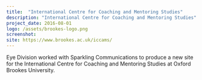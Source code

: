 ```yaml
---
title:  "International Centre for Coaching and Mentoring Studies"
description: "International Centre for Coaching and Mentoring Studies"
project_date: 2016-08-01
logo: /assets/brookes-logo.png
screenshot: 
site: https://www.brookes.ac.uk/iccams/
---
```


Eye Division worked with Sparkling Communications to produce a new site for the International Centre for Coaching and Mentoring Studies at Oxford Brookes University. 
